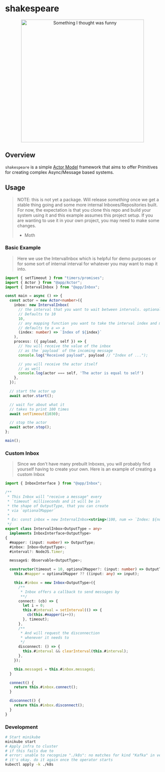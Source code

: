 # shakespeare

<p align="center">

  <img width="400" height="auto" src="https://i.pinimg.com/originals/12/d7/9c/12d79c922b7a855105f51451ae138897.jpg" alt="Something I thought was funny">

</p>

## Overview

`shakespeare` is a simple [Actor Model](https://en.wikipedia.org/wiki/Actor_model) framework that aims to
offer Primitives for creating complex Async/Message based systems.

## Usage

> NOTE: this is not yet a package. Will release _something_
> once we get a stable thing going and some more internal
> Inboxes/Repositories built. For now, the expectation is
> that you clone this repo and build your system using it
> and this example assumes this project setup. If you are
> wanting to use it in your own project, you may need to
> make some changes.
>
> - Moth

### Basic Example

> Here we use the IntervalInbox which is helpful for
> demo purposes or for some sort of internal interval
> for whatever you may want to map it into.

```ts
import { setTimeout } from "timers/promises";
import { Actor } from "@app/Actor";
import { IntervalInbox } from "@app/Inbox";

const main = async () => {
  const actor = new Actor<number>({
    inbox: new IntervalInbox(
      // the interval that you want to wait between intervals. optional.
      // Defaults to 10
      10,
      // any mapping function you want to take the interval index and map to
      // defaults to a => a
      (index: number) => `Index of ${index}`
    ),
    process: ({ payload, self }) => {
      // You will receive the value of the inbox
      // as the `payload` of the incoming message
      console.log("Received payload", payload // "Index of ...");

      // you will receive the actor itself
      // as well
      console.log(actor === self, 'The actor is equal to self')
    },
  });

  // start the actor up
  await actor.start();

  // wait for about what it
  // takes to print 100 times
  await setTimeout(1030);

  // stop the actor
  await actor.stop();
};

main();
```

### Custom Inbox

> Since we don't have many prebuilt Inboxes,
> you will probably find yourself having to
> create your own. Here is an example of
> creating a custom Inbox

```ts
import { InboxInterface } from "@app/Inbox";

/**
 * This Inbox will "receive a message" every
 * `timeout` milliseconds and it will be in
 * the shape of OutputType, that you can create
 * via `optionalMapper`
 *
 * Ex: const inbox = new InternalInbox<string>(100, num => `Index: ${num}`)
 */
export class IntervalInbox<OutputType = any>
  implements InboxInterface<OutputType>
{
  #mapper: (input: number) => OutputType;
  #inbox: Inbox<OutputType>;
  #interval?: NodeJS.Timer;

  message$: Observable<OutputType>;

  constructor(timeout = 10, optionalMapper?: (input: number) => OutputType) {
    this.#mapper = optionalMapper ?? ((input: any) => input);

    this.#inbox = new Inbox<OutputType>({
      /**
       * Inbox offers a callback to send messages by
       **/
      connect: (cb) => {
        let i = 0;
        this.#interval = setInterval(() => {
          cb(this.#mapper(i++));
        }, timeout);
      },
      /**
       * And will request the disconnection
       * whenever it needs to
       */
      disconnect: () => {
        this.#interval && clearInterval(this.#interval);
      },
    });

    this.message$ = this.#inbox.message$;
  }

  connect() {
    return this.#inbox.connect();
  }

  disconnect() {
    return this.#inbox.disconnect();
  }
}
```

### Development

```sh
# Start minikube
minikube start
# Apply infra to cluster
# if this fails due to
# error: unable to recognize "./k8s": no matches for kind "Kafka" in version "kafka.strimzi.io/v1beta2"
# it's okay. do it again once the operator starts
kubectl apply -k ./k8s
```
